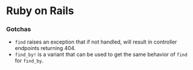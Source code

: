 # Ruby on Rails

### Gotchas

* `find` raises an exception that if not handled, will result in controller endpoints returning 404.
* `find_by!` is a variant that can be used to get the same behavior of `find` for `find_by`.

